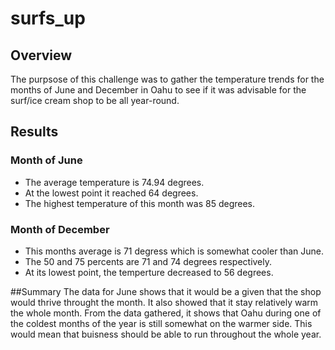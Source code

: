 # surfs_up

## Overview
The purpsose of this challenge was to gather the temperature trends for the months of June and December in Oahu to see if it was advisable for the surf/ice cream shop to be all year-round.

## Results
### Month of June
* The average temperature is 74.94 degrees.
* At the lowest point it reached 64 degrees.
* The highest temperature of this month was 85 degrees.

### Month of December
* This months average is 71 degress which is somewhat cooler than June.
* The 50 and 75 percents are 71 and 74 degrees respectively.
* At its lowest point, the temperture decreased to 56 degrees.

##Summary
The data for June shows that it would be a given that the shop would thrive throught the month. It also showed that it stay relatively warm the whole month. 
From the data gathered, it shows that Oahu during one of the coldest months of the year is still somewhat on the warmer side. This would mean that buisness should be able to run throughout the whole year. 

